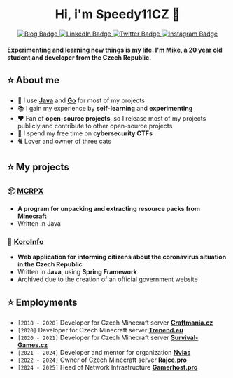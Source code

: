 <div align="center">
  <h1>Hi, i'm Speedy11CZ 🧪</h1>
  <a href="https://www.speedy11.cz/">
    <img src="https://img.shields.io/badge/Blog-15171a?style=for-the-badge&logo=ghost&logoColor=white" alt="Blog Badge"/>
  </a>
  <a href="https://www.linkedin.com/in/michal-spi%C5%A1ak-876361211/">
    <img src="https://img.shields.io/badge/LinkedIn-0072b1?style=for-the-badge&logo=linkedin&logoColor=white" alt="LinkedIn Badge"/>
  </a>
  <a href="https://www.twitter.com/speedy11cz/">
    <img src="https://img.shields.io/badge/Twitter-00acee?style=for-the-badge&logo=twitter&logoColor=white" alt="Twitter Badge"/>
  </a>
  <a href="https://www.instagram.com/jsem_mike/">
    <img src="https://img.shields.io/badge/Instagram-e1306c?style=for-the-badge&logo=instagram&logoColor=white" alt="Instagram Badge"/>
  </a>
</div>

#### Experimenting and learning new things is my life. I'm Mike, a 20 year old student and developer from the Czech Republic.

## ⭐ About me
- 🚀 I use **[Java](https://www.java.com/en/)** and **[Go](https://go.dev/)** for most of my projects
- 📚 I gain my experience by **self-learning** and **experimenting**
- ❤️ Fan of **open-source projects**, so I release most of my projects publicly and contribute to other open-source projects
- 🧪 I spend my free time on **cybersecurity CTFs**
- 🐈 Lover and owner of three cats

## ⭐ My projects
### 📦 [MCRPX](https://github.com/Speedy11CZ/mcrpx/)
- **A program for unpacking and extracting resource packs from Minecraft**
- Written in Java
### 🦠 [KoroInfo](https://github.com/Speedy11CZ/koroinfo)
- **Web application for informing citizens about the coronavirus situation in the Czech Republic**
- Written in **Java**, using **Spring Framework**
- Archived due to the creation of an official government website

## ⭐ Employments
- `[2018 - 2020]` Developer for Czech Minecraft server **[Craftmania.cz](https://craftmania.cz/)**
- `[2020]` Developer for Czech Minecraft server **[Trenend.eu](https://trenend.eu/)**
- `[2020 - 2021]` Developer for Czech Minecraft server **[Survival-Games.cz](https://survival-games.cz/)**
- `[2021 - 2024]` Developer and mentor for organization **[Nvias](https://nvias.org/)**
- `[2022 - 2024]` Owner of Czech Minecraft server **[Rajce.pro](https://rajce.pro/)**
- `[2024 - 2025]` Head of Network Infrastructure **[Gamerhost.pro](https://gamerhost.pro/)**
